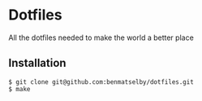 # Dotfiles

All the dotfiles needed to make the world a better place

## Installation

```
$ git clone git@github.com:benmatselby/dotfiles.git
$ make
```

